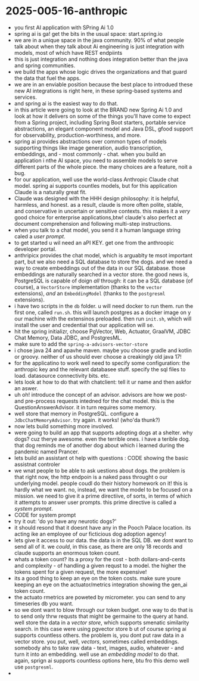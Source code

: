 # 2025-005-16-anthropic


- you first AI application with SPring Ai 1.0
- spring ai is ga! get the bits in the usual space: start.spring.io
- we are in a unique space in the java community. 90% of what people talk about when they talk about Ai engineering is just integration with models, most of which have REST endpiints 
- this is just integration and nothing does integration better than the java and spring communities. 
- we build the apps whose logic drives the organizations and that guard the data that fuel the apps.
- we are in an enviable position because the best place to introdued these new AI integrations is right here, in these spring-based systems and services. 
- and spring ai is the easiest way to do that. 
- in this article were going to look at the BRAND new Spring Ai 1.0 and look at how it delivers on some of the things you'll have come to expect from a Spring project, including Spring Boot starters, portable service abstractions, an elegant component model and Java DSL, gfood support for observability, production-worthiness, and more.
- spring ai provides abstractions over common types of models supporting things like image generation, audio transcription, embeddings, and - most commonly - chat. when you build an application i nthe AI space, you need to assemble models to serve different parts of the whole piece. the many choices are a feature, noit a bug. 
- for our application, well use the world-class Anthropic Claude chat model. spring ai supports countles models, but for this application Claude is a naturally great fit.  
- Claude was designed with the HHH design philosophy: it is helpful, harmless, and honest. as a result, claude is more often polite, stable, and conservative in uncertain or sensitive contexts. this makes it a _very_ good choice for enterprise applications,btw! claude's also perfect at document comprehension and following multi-step instructions. 
- when you talk to a chat model, you send it a human language string caled a *user prompt*.
- to get started u wil need an aPI KEY. get one from the anthroopic developer portal.
- anthripicx provides the chat model, which is arguablty te msot important part, but we also need a SQL database to store the dogs. and we need a way to create embeddings out of the data in our SQL database. those embeddings are naturally searched in a vector store. the good news is, PostgreSQL is capable of doign _all_ through: it can be a SQL database (of course), a  `VectorStore` implementation (thanks to the `vector` extensions), _and_ an `EmbeddingModel` (thanks to the `postgresml` extensions). 
- i have two scripts in the `db` folder. u will need docker to run them. run the first one, called `run.sh`. this will launch postgres as a docker image on y our machine with the extensinos preloaded. then run `init.sh`, which will install the user and credential that our application will se. 
- hit the spring initializr, choose PgVector, Web, Actuator, GraalVM, JDBC Chat Memory, Data JDBC, and PostgresML. 
- make sure to add the `spring-a-advisors-vector-store`
- i chose java 24 and apavhe maven. maybe you choose gradle and kotlin or groovy. neither of us should ever choose a creakingly old java 17!
- for the applicatino to work well need to specify some configuration: the anthropic key and the relevant databasee stuff. specify the sql files to load. datasource connectivity bits. etc.
- lets look at how to do that with chatclient: tell it ur name and then askfor an aswer.
- uh oh! introduce the concept of an advisor. advisors are how we post- and pre-process requests intedned for the chat model. this is the QuestionAnswerAdvisor. it in turn requires some memory.
- well store that memory in PostgreSQL. configure a `JdbcChatMemoryAdvisor`. try again. it works! (who'da thunk?)
- now lets build something more involved.  
- were going to build an app that supports adopting dogs at a shelter. why dogs? cuz therye awesome. even the terrible ones. i have a terible dog. that dog reminds me of another dog about which i learned during the pandemic named Prancer. 
- lets build an assistant ot help with questions : CODE showing the basic assistnat controler 
- we wnat people to be able to ask uestions about dogs. the problem is that right now, the http endpoin is  a naked pass throught o our underlying model. people coudl do their history homework on it! this is hardly what we want. no, instead, we want the model to be focused on a mission. we need to give it a prime directiive, of sorts, in terms of which it attempts to answer user prompts. this prime directive is called a *system prompt*. 
- CODE for system prompt 
- try it out: 'do yo have any neurotic dogs?'
- it should resond that it doesnt have any in the Pooch Palace location. its acting ike an employee of our ficticious dog adoption agency! 
- lets give it access to our data. the data is in the SQL DB. we dont want to send all of it. we _could_, in this case, as there are only 18 records and claude supports an enormous token count. 
- whats  a token count? its a proxy for the cost - both dollars-and-cents and complexity - of handling a given requst to a model. the higher the tokens spent for a given request, the more expensive! 
- its a good thing to keep an eye on the token costs. make sure youre keeping an eye on the actuator/metrics integration showing the gen_ai token count. 
- the actuato rmetrics are poweted by micrometer. you can send to any timeseries db you want. 
- so we dont want to blow through our token budget. one way to do that is to send only thrw requsts that might be germaine to the query at hand. well store the data in a *vector store*, which supports smenatic similarity search. in this case were using pgvector store b ut of course spring ai supports countless others. the problem is, you dont put raw data in a vector store. you put, well, _vectors_, sometimes called embeddings. somebody ahs to take raw data  - text, images, audio, whatever - and turn it into an embedding. well use an *embedding model* to do that. again, sprign ai supports countless options here, btu fro this demo well use `postgresml`. 
- 